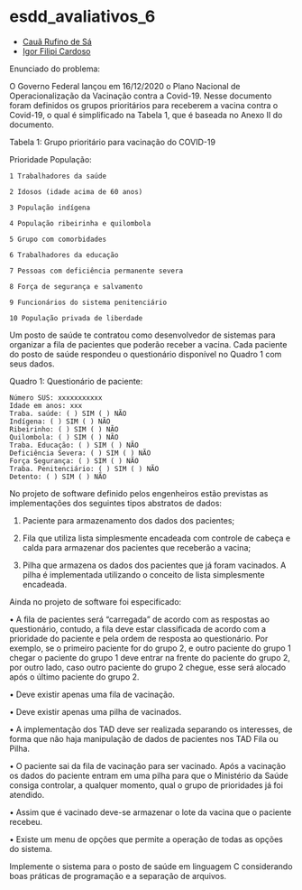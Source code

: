 # esdd_avaliativos_6

- [Cauã Rufino de Sá](https://github.com/CauaDeSa)
- [Igor Filipi Cardoso](https://github.com/IgorFilipiCardoso)

Enunciado do problema:

O Governo Federal lançou em 16/12/2020 o Plano Nacional de Operacionalização da Vacinação
contra a Covid-19. Nesse documento foram definidos os grupos prioritários para receberem a vacina
contra o Covid-19, o qual é simplificado na Tabela 1, que é baseada no Anexo II do documento.

Tabela 1: Grupo prioritário para vacinação do COVID-19

Prioridade População:

    1 Trabalhadores da saúde

    2 Idosos (idade acima de 60 anos)

    3 População indígena

    4 População ribeirinha e quilombola

    5 Grupo com comorbidades

    6 Trabalhadores da educação

    7 Pessoas com deficiência permanente severa

    8 Força de segurança e salvamento

    9 Funcionários do sistema penitenciário

    10 População privada de liberdade

Um posto de saúde te contratou como desenvolvedor de sistemas para organizar a fila de pacientes
que poderão receber a vacina. Cada paciente do posto de saúde respondeu o questionário disponível no
Quadro 1 com seus dados. 

Quadro 1: Questionário de paciente:

    Número SUS: xxxxxxxxxxx
    Idade em anos: xxx
    Traba. saúde: ( ) SIM ( ) NÃO
    Indígena: ( ) SIM ( ) NÃO
    Ribeirinho: ( ) SIM ( ) NÃO
    Quilombola: ( ) SIM ( ) NÃO
    Traba. Educação: ( ) SIM ( ) NÃO
    Deficiência Severa: ( ) SIM ( ) NÃO
    Força Segurança: ( ) SIM ( ) NÃO
    Traba. Penitenciário: ( ) SIM ( ) NÃO
    Detento: ( ) SIM ( ) NÃO


No projeto de software definido pelos engenheiros estão previstas as implementações dos
seguintes tipos abstratos de dados:

1. Paciente para armazenamento dos dados dos pacientes;

2. Fila que utiliza lista simplesmente encadeada com controle de cabeça e calda para armazenar dos
pacientes que receberão a vacina;

3. Pilha que armazena os dados dos pacientes que já foram vacinados. A pilha é implementada
utilizando o conceito de lista simplesmente encadeada.


Ainda no projeto de software foi especificado:

• A fila de pacientes será “carregada” de acordo com as respostas ao questionário, contudo, a fila
deve estar classificada de acordo com a prioridade do paciente e pela ordem de resposta ao
questionário. Por exemplo, se o primeiro paciente for do grupo 2, e outro paciente do grupo 1
chegar o paciente do grupo 1 deve entrar na frente do paciente do grupo 2, por outro lado, caso
outro paciente do grupo 2 chegue, esse será alocado após o último paciente do grupo 2.

• Deve existir apenas uma fila de vacinação.

• Deve existir apenas uma pilha de vacinados.

• A implementação dos TAD deve ser realizada separando os interesses, de forma que não haja
manipulação de dados de pacientes nos TAD Fila ou Pilha.

• O paciente sai da fila de vacinação para ser vacinado. Após a vacinação os dados do paciente
entram em uma pilha para que o Ministério da Saúde consiga controlar, a qualquer momento, qual
o grupo de prioridades já foi atendido.

• Assim que é vacinado deve-se armazenar o lote da vacina que o paciente recebeu.

• Existe um menu de opções que permite a operação de todas as opções do sistema.

Implemente o sistema para o posto de saúde em linguagem C considerando boas práticas de programação
e a separação de arquivos.
